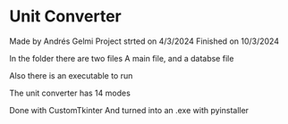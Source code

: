 # Unit Converter

Made by Andrés Gelmi
Project strted on 4/3/2024
Finished on 10/3/2024

In the folder there are two files
A main file, and a databse file

Also there is an executable to run

The unit converter has 14 modes

Done with CustomTkinter
And turned into an .exe with pyinstaller
